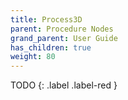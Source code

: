 ```yaml
---
title: Process3D
parent: Procedure Nodes
grand_parent: User Guide
has_children: true
weight: 80
---
```


TODO
{: .label .label-red }

